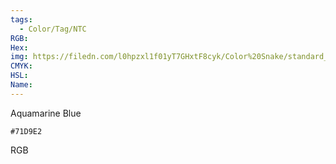 ```yaml
---
tags:
  - Color/Tag/NTC
RGB:
Hex:
img: https://filedn.com/l0hpzxl1f01yT7GHxtF8cyk/Color%20Snake/standard_csv_to_svg//71D9E2.svg
CMYK:
HSL:
Name:
---
```

Aquamarine Blue
```palette
#71D9E2
```
RGB
